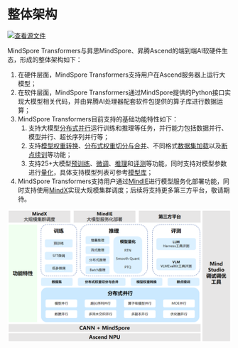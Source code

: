 # 整体架构

[![查看源文件](https://mindspore-website.obs.cn-north-4.myhuaweicloud.com/website-images/master/resource/_static/logo_source.svg)](https://gitee.com/mindspore/docs/blob/master/docs/mindformers/docs/source_zh_cn/start/overview.md)

MindSpore Transformers与昇思MindSpore、昇腾Ascend的端到端AI软硬件生态，形成的整体架构如下：

1. 在硬件层面，MindSpore Transformers支持用户在Ascend服务器上运行大模型；
2. 在软件层面，MindSpore Transformers通过MindSpore提供的Python接口实现大模型相关代码，并由昇腾AI处理器配套软件包提供的算子库进行数据运算；
3. MindSpore Transformers目前支持的基础功能特性如下：
   1. 支持大模型[分布式并行](https://www.mindspore.cn/mindformers/docs/zh-CN/dev/function/distributed_parallel.html)运行训练和推理等任务，并行能力包括数据并行、模型并行、超长序列并行等；
   2. 支持[模型权重转换](https://www.mindspore.cn/mindformers/docs/zh-CN/dev/function/weight_conversion.html)、[分布式权重切分与合并](https://www.mindspore.cn/mindformers/docs/zh-CN/dev/function/transform_weight.html)、不同格式[数据集加载](https://www.mindspore.cn/mindformers/docs/zh-CN/dev/function/dataset.html)以及[断点续训](https://www.mindspore.cn/mindformers/docs/zh-CN/dev/function/resume_training.html)等功能；
   3. 支持25+大模型[预训练](https://www.mindspore.cn/mindformers/docs/zh-CN/dev/usage/pre_training.html)、[微调](https://www.mindspore.cn/mindformers/docs/zh-CN/dev/usage/sft_tuning.html)、[推理](https://www.mindspore.cn/mindformers/docs/zh-CN/dev/usage/inference.html)和[评测](https://www.mindspore.cn/mindformers/docs/zh-CN/dev/usage/evaluation.html)等功能，同时支持对模型参数进行[量化](https://www.mindspore.cn/mindformers/docs/zh-CN/dev/usage/quantization.html)，具体支持模型列表可参考[模型库](https://www.mindspore.cn/mindformers/docs/zh-CN/dev/start/models.html)；
4. MindSpore Transformers支持用户通过[MindIE](https://www.mindspore.cn/mindformers/docs/zh-CN/dev/usage/mindie_deployment.html)进行模型服务化部署功能，同时支持使用[MindX](https://www.hiascend.com/software/mindx-dl)实现大规模集群调度；后续将支持更多第三方平台，敬请期待。

![/overall_architecture](./image/overall_architecture.png)
